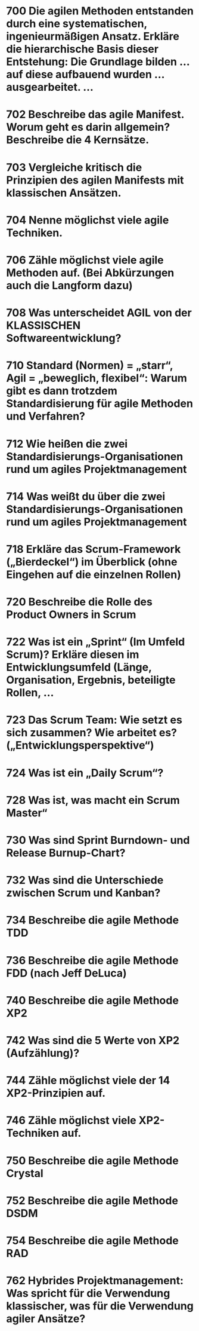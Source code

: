 # 700	Die agilen Methoden entstanden durch eine systematischen, ingenieurmäßigen Ansatz. Erkläre die hierarchische Basis dieser Entstehung: Die Grundlage bilden … auf diese aufbauend wurden … ausgearbeitet. …   


# 702 Beschreibe das agile Manifest. Worum geht es darin allgemein? Beschreibe die 4 Kernsätze.


# 703 Vergleiche kritisch die Prinzipien des agilen Manifests mit klassischen Ansätzen. 


# 704 Nenne möglichst viele agile Techniken.


# 706 Zähle möglichst viele agile Methoden auf. (Bei Abkürzungen auch die Langform dazu)


# 708 Was unterscheidet AGIL von der KLASSISCHEN Softwareentwicklung?


# 710 Standard (Normen) = „starr“, Agil = „beweglich, flexibel“: Warum gibt es dann trotzdem Standardisierung für agile Methoden und Verfahren?


# 712 Wie heißen die zwei Standardisierungs-Organisationen rund um agiles Projektmanagement


# 714 Was weißt du über die zwei Standardisierungs-Organisationen rund um agiles Projektmanagement


# 718 Erkläre das Scrum-Framework („Bierdeckel“) im Überblick (ohne Eingehen auf die einzelnen Rollen)


# 720 Beschreibe die Rolle des Product Owners in Scrum


# 722 Was ist ein „Sprint“ (Im Umfeld Scrum)? Erkläre diesen im Entwicklungsumfeld (Länge, Organisation, Ergebnis, beteiligte Rollen, … 


# 723 Das Scrum Team: Wie setzt es sich zusammen? Wie arbeitet es? („Entwicklungsperspektive“)


# 724 Was ist ein „Daily Scrum“?


# 728 Was ist, was macht ein Scrum Master“


# 730 Was sind Sprint Burndown-  und Release Burnup-Chart?


# 732 Was sind die Unterschiede zwischen Scrum und Kanban?


# 734 Beschreibe die agile Methode TDD


# 736 Beschreibe die agile Methode FDD (nach Jeff DeLuca) 


# 740 Beschreibe die agile Methode XP2


# 742 Was sind die 5 Werte von XP2 (Aufzählung)?


# 744 Zähle möglichst viele der 14 XP2-Prinzipien auf.


# 746 Zähle möglichst viele XP2-Techniken auf.


# 750 Beschreibe die agile Methode Crystal


# 752 Beschreibe die agile Methode DSDM


# 754 Beschreibe die agile Methode RAD


# 762 Hybrides Projektmanagement: Was spricht für die Verwendung klassischer, was für die Verwendung agiler Ansätze?
